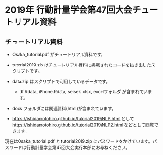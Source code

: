 # 2019年 行動計量学会第47回大会チュートリアル資料

## チュートリアル資料

- Osaka_tutorial.pdf がチュートリアル資料です。

- tutorial2019.zip はチュートリアル資料に掲載されたコードを抜き出したスクリプトです。

- data.zip はスクリプトで利用しているデータです。
  + df.Rdata, iPhone.Rdata, seiseki.xlsx, excelフォルダ が含まれています。

- docs フォルダには関連資料(html)が含まれています。
 + https://ishidamotohiro.github.io/tutorial2019/NLP.html として https://ishidamotohiro.github.io/tutorial2019/NLP2.html などとして閲覧できます。

現在はOsaka_tutorial.pdf と tutorial2019.zip にパスワードをかけています。パスワードは行動計量学会第47回大会実行本部にお尋ねください。

